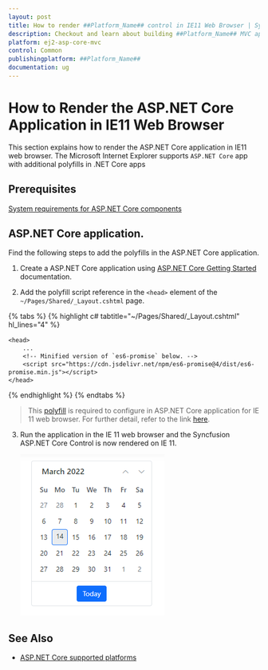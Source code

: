 ```yaml
---
layout: post
title: How to render ##Platform_Name## control in IE11 Web Browser | Syncfusion
description: Checkout and learn about building ##Platform_Name## MVC application in IE11 Web Browser.
platform: ej2-asp-core-mvc
control: Common
publishingplatform: ##Platform_Name##
documentation: ug
---
```


# How to Render the ASP.NET Core Application in IE11 Web Browser

This section explains how to render the ASP.NET Core application in IE11 web browser. The Microsoft Internet Explorer supports `ASP.NET Core` app with additional polyfills in .NET Core apps

## Prerequisites

[System requirements for ASP.NET Core components](https://ej2.syncfusion.com/aspnetcore/documentation/system-requirements/)

## ASP.NET Core application.

Find the following steps to add the polyfills in the ASP.NET Core application.

1. Create a ASP.NET Core application using [ASP.NET Core Getting Started](../../getting-started/razor-pages) documentation.

2. Add the polyfill script reference in the `<head>` element of the `~/Pages/Shared/_Layout.cshtml` page.

{% tabs %}
{% highlight c# tabtitle="~/Pages/Shared/_Layout.cshtml" hl_lines="4" %}

    <head>
        ...
        <!-- Minified version of `es6-promise` below. -->
        <script src="https://cdn.jsdelivr.net/npm/es6-promise@4/dist/es6-promise.min.js"></script>
    </head>

{% endhighlight %}
{% endtabs %}

> This [polyfill](https://cdn.jsdelivr.net/npm/es6-promise@4/dist/es6-promise.min.js) is required to configure in ASP.NET Core application for IE 11 web browser. For further detail, refer to the link [here](https://github.com/stefanpenner/es6-promise).

3. Run the application in the IE 11 web browser and the Syncfusion ASP.NET Core Control is now rendered on IE 11.

    ![Syncfusion control rendering on IE11](images/ie-output.png)

## See Also

* [ASP.NET Core supported platforms](https://docs.microsoft.com/en-us/aspnet/core/blazor/supported-platforms)

